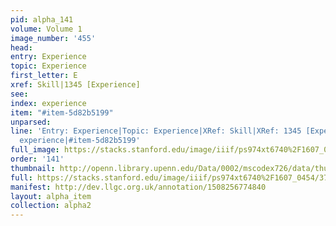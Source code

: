 ```yaml
---
pid: alpha_141
volume: Volume 1
image_number: '455'
head: 
entry: Experience
topic: Experience
first_letter: E
xref: Skill|1345 [Experience]
see: 
index: experience
item: "#item-5d82b5199"
unparsed: 
line: 'Entry: Experience|Topic: Experience|XRef: Skill|XRef: 1345 [Experience]|Index:
  experience|#item-5d82b5199'
full_image: https://stacks.stanford.edu/image/iiif/ps974xt6740%2F1607_0454/full/full/0/default.jpg
order: '141'
thumbnail: http://openn.library.upenn.edu/Data/0002/mscodex726/data/thumb/1607_0454_thumb.jpg
full: https://stacks.stanford.edu/image/iiif/ps974xt6740%2F1607_0454/378,1093,3098,562/full/0/default.jpg
manifest: http://dev.llgc.org.uk/annotation/1508256774840
layout: alpha_item
collection: alpha2
---
```

